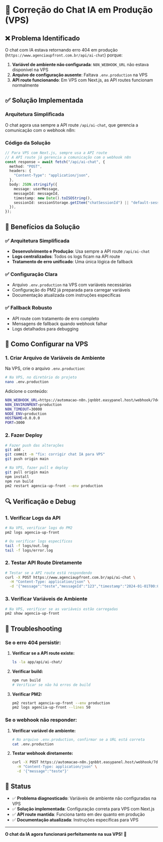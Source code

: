 # 🔧 Correção do Chat IA em Produção (VPS)

## ❌ **Problema Identificado**

O chat com IA estava retornando erro 404 em produção (`https://www.agenciaupfront.com.br/api/ai-chat`) porque:

1. **Variável de ambiente não configurada**: `N8N_WEBHOOK_URL` não estava disponível na VPS
2. **Arquivo de configuração ausente**: Faltava `.env.production` na VPS
3. **API route funcionando**: Em VPS com Next.js, as API routes funcionam normalmente

## ✅ **Solução Implementada**

### **Arquitetura Simplificada**

O chat agora usa sempre a API route `/api/ai-chat`, que gerencia a comunicação com o webhook n8n:

### **Código da Solução**

```typescript
// Para VPS com Next.js, sempre usa a API route
// A API route já gerencia a comunicação com o webhook n8n
const response = await fetch("/api/ai-chat", {
  method: "POST",
  headers: {
    "Content-Type": "application/json",
  },
  body: JSON.stringify({
    message: userMessage,
    messageId: messageId,
    timestamp: new Date().toISOString(),
    sessionId: sessionStorage.getItem("chatSessionId") || "default-session",
  }),
});
```

## 🎯 **Benefícios da Solução**

### ✅ **Arquitetura Simplificada**

- **Desenvolvimento e Produção**: Usa sempre a API route `/api/ai-chat`
- **Logs centralizados**: Todos os logs ficam na API route
- **Tratamento de erro unificado**: Uma única lógica de fallback

### ✅ **Configuração Clara**

- Arquivo `.env.production` na VPS com variáveis necessárias
- Configuração do PM2 já preparada para carregar variáveis
- Documentação atualizada com instruções específicas

### ✅ **Fallback Robusto**

- API route com tratamento de erro completo
- Mensagens de fallback quando webhook falhar
- Logs detalhados para debugging

## 🚀 **Como Configurar na VPS**

### **1. Criar Arquivo de Variáveis de Ambiente**

Na VPS, crie o arquivo `.env.production`:

```bash
# Na VPS, no diretório do projeto
nano .env.production
```

Adicione o conteúdo:

```bash
N8N_WEBHOOK_URL=https://automacao-n8n.jqnbbt.easypanel.host/webhook/7ded8e5e-bf5f-4318-8762-c29c206c6a1c
N8N_ENVIRONMENT=production
N8N_TIMEOUT=30000
NODE_ENV=production
HOSTNAME=0.0.0.0
PORT=3000
```

### **2. Fazer Deploy**

```bash
# Fazer push das alterações
git add .
git commit -m "fix: corrigir chat IA para VPS"
git push origin main

# Na VPS, fazer pull e deploy
git pull origin main
npm install
npm run build
pm2 restart agencia-up-front --env production
```

## 🔍 **Verificação e Debug**

### **1. Verificar Logs da API**

```bash
# Na VPS, verificar logs do PM2
pm2 logs agencia-up-front

# Ou verificar logs específicos
tail -f logs/out.log
tail -f logs/error.log
```

### **2. Testar API Route Diretamente**

```bash
# Testar se a API route está respondendo
curl -X POST https://www.agenciaupfront.com.br/api/ai-chat \
  -H "Content-Type: application/json" \
  -d '{"message":"teste","messageId":"123","timestamp":"2024-01-01T00:00:00.000Z","sessionId":"test-session"}'
```

### **3. Verificar Variáveis de Ambiente**

```bash
# Na VPS, verificar se as variáveis estão carregadas
pm2 show agencia-up-front
```

## 🔧 **Troubleshooting**

### **Se o erro 404 persistir:**

1. **Verificar se a API route existe:**

   ```bash
   ls -la app/api/ai-chat/
   ```

2. **Verificar build:**

   ```bash
   npm run build
   # Verificar se não há erros de build
   ```

3. **Verificar PM2:**
   ```bash
   pm2 restart agencia-up-front --env production
   pm2 logs agencia-up-front --lines 50
   ```

### **Se o webhook não responder:**

1. **Verificar variável de ambiente:**

   ```bash
   # No arquivo .env.production, confirmar se a URL está correta
   cat .env.production
   ```

2. **Testar webhook diretamente:**
   ```bash
   curl -X POST https://automacao-n8n.jqnbbt.easypanel.host/webhook/7ded8e5e-bf5f-4318-8762-c29c206c6a1c \
     -H "Content-Type: application/json" \
     -d '{"message":"teste"}'
   ```

## 🎉 **Status**

- ✅ **Problema diagnosticado**: Variáveis de ambiente não configuradas na VPS
- ✅ **Solução implementada**: Configuração correta para VPS com Next.js
- ✅ **API route mantida**: Funciona tanto em dev quanto em produção
- ✅ **Documentação atualizada**: Instruções específicas para VPS

---

**O chat da IA agora funcionará perfeitamente na sua VPS!** 🚀
